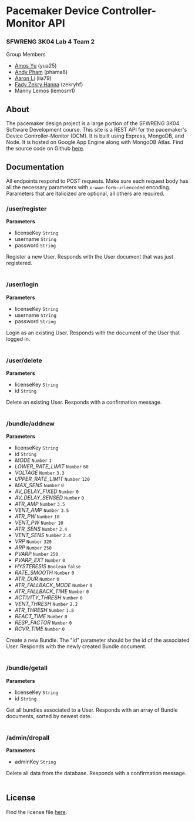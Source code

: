 # Pacemaker Device Controller-Monitor API

### SFWRENG 3K04 Lab 4 Team 2

Group Members
- [Amos Yu](https://github.com/amosyu2000) (yua25)
- [Andy Pham](https://github.com/aonday) (phama8)
- [Aaron Li](https://github.com/aaronhsli) (lia79)
- [Fady Zekry Hanna](https://github.com/fzhanna) (zekryhf)
- Manny Lemos (lemosm1)

## About

The pacemaker design project is a large portion of the SFWRENG 3K04 Software Development course. This site is a REST API for the pacemaker's Device Controller-Monitor (DCM). It is built using Express, MongoDB, and Node. It is hosted on Google App Engine along with MongoDB Atlas. Find the source code on Github [here](https://github.com/amosyu2000/pacemaker-api).

## Documentation

All endpoints respond to POST requests. Make sure each request body has all the necessary parameters with `x-www-form-urlencoded` encoding. Parameters that are italicized are optional, all others are required.

### /user/register

**Parameters**
- licenseKey `String`
- username `String`
- password `String`

Register a new User. Responds with the User document that was just registered.
<br></br>

### /user/login

**Parameters**
- licenseKey `String`
- username `String`
- password `String`

Login as an existing User. Responds with the document of the User that logged in.
<br></br>

### /user/delete

**Parameters**
- licenseKey `String`
- id `String`

Delete an existing User. Responds with a confirmation message.
<br></br>

### /bundle/addnew

**Parameters**
- licenseKey `String`
- id `String`
- *MODE* `Number` `1`
- *LOWER_RATE_LIMIT* `Number` `60`
- *VOLTAGE* `Number` `3.3`
- *UPPER_RATE_LIMIT* `Number` `120`
- *MAX_SENS* `Number` `0`
- *AV_DELAY_FIXED* `Number` `0`
- *AV_DELAY_SENSED* `Number` `0`
- *ATR_AMP* `Number` `3.5`
- *VENT_AMP* `Number` `3.5`
- *ATR_PW* `Number` `10`
- *VENT_PW* `Number` `10`
- *ATR_SENS* `Number` `2.4`
- *VENT_SENS* `Number` `2.4`
- *VRP* `Number` `320`
- *ARP* `Number` `250`
- *PVARP* `Number` `250`
- *PVARP_EXT* `Number` `0`
- *HYSTERESIS* `Boolean` `false`
- *RATE_SMOOTH* `Number` `0`
- *ATR_DUR* `Number` `0`
- *ATR_FALLBACK_MODE* `Number` `0`
- *ATR_FALLBACK_TIME* `Number` `0`
- *ACTIVITY_THRESH* `Number` `0`
- *VENT_THRESH* `Number` `2.2`
- *ATR_THRESH* `Number` `1.8`
- *REACT_TIME* `Number` `0`
- *RESP_FACTOR* `Number` `0`
- *RCVR_TIME* `Number` `0`

Create a new Bundle. The "id" parameter should be the id of the associated User. Responds with the newly created Bundle document.
<br></br>

### /bundle/getall

**Parameters**
- licenseKey `String`
- id `String`

Get all bundles associated to a User. Responds with an array of Bundle documents, sorted by newest date.
<br></br>

### /admin/dropall

**Parameters**
- adminKey `String`

Delete all data from the database. Responds with a confirmation message.
<br></br>

## License

Find the license file [here](https://github.com/amosyu2000/pacemaker-api/blob/main/LICENSE).